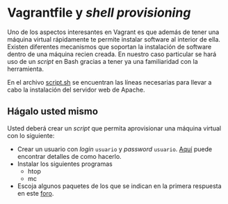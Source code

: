 # Vagrantfile y *shell provisioning*

Uno de los aspectos interesantes en Vagrant es que además de tener una máquina virtual rápidamente te permite instalar software al interior de ella.
Existen diferentes mecanismos que soportan la instalación de software dentro de una máquina recien creada. 
En nuestro caso particular se hará uso de un *script* en Bash gracias a tener ya una familiaridad con la herramienta.

En el archivo [script.sh](script.sh) se encuentran las líneas necesarias para llevar a cabo la instalación del servidor web de Apache.

## Hágalo usted mismo

Usted deberá crear un *script* que permita aprovisionar una máquina virtual con lo siguiente:

* Crear un usuario con *login* `usuario` y *password* `usuario`. [Aquí](https://askubuntu.com/questions/94060/run-adduser-non-interactively) puede encontrar detalles de como hacerlo.
* Instalar los siguientes programas
  * htop
  * mc
* Escoja algunos paquetes de los que se indican en la primera respuesta en este [foro](https://askubuntu.com/questions/151440/important-things-to-do-after-installing-ubuntu-server).
